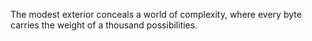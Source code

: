 The modest exterior conceals a world of complexity, where every byte carries the weight of a thousand possibilities.
